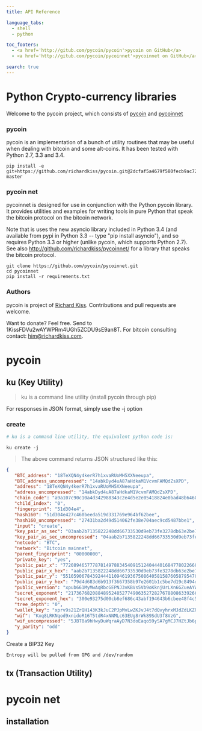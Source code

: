 ```yaml
---
title: API Reference

language_tabs:
  - shell
  - python

toc_footers:
  - <a href='http://gitub.com/pycoin/pycoin'>pycoin on GitHub</a>
  - <a href='http://gitub.com/pycoin/pycoinnet'>pycoinnet on GitHub</a>

search: true
---
```


# Python Crypto-currency libraries

Welcome to the pycoin project, which consists of [pycoin](http://gitub.com/pycoin/pycoin) and [pycoinnet](http://gitub.com/pycoin/pycoinnet)

### pycoin
pycoin is an implementation of a bunch of utility routines that may be useful when dealing with bitcoin and some alt-coins. It has been tested with Python 2.7, 3.3 and 3.4.

```shell
pip install -e git+https://github.com/richardkiss/pycoin.git@2dcfaf5a4679f580fecb9ac72d33f40b4b066549#egg=pycoin-master
```

### pycoin net
pycoinnet is designed for use in conjunction with the Python pycoin library. It provides utilities and examples for writing tools in pure Python that speak the bitcoin protocol on the bitcoin network.

Note that is uses the new asyncio library included in Python 3.4 (and available from pypi in Python 3.3 -- type "pip install asyncio"), and so requires Python 3.3 or higher (unlike pycoin, which supports Python 2.7).
See also http://github.com/richardkiss/pycoinnet/ for a library that speaks the bitcoin protocol.

```shell
git clone https://github.com/pycoin/pycoinnet.git
cd pycoinnet
pip install -r requirements.txt
```

### Authors
pycoin is project of [Richard Kiss](https://github.com/richardkiss). Contributions and pull requests are welcome.

Want to donate? Feel free. Send to 1KissFDVu2wAYWPRm4UGh5ZCDU9sE9an8T. For bitcoin consulting contact: him@richardkiss.com.

# pycoin

## ku (Key Utility)
> ku is a command line utility (install pycoin through pip)

For responses in JSON format, simply use the -j option

### create

```python
# ku is a command line utility, the equivalent python code is:
```

```shell
ku create -j
```
> The above command returns JSON structured like this:

```json
{
   "BTC_address": "18TeXQN4y4kerR7h1xvaRUoMH5XXNeeupa", 
   "BTC_address_uncompressed": "14abkDyd4uA87aHdkaM1VcvmFAMQdZsXPD", 
   "address": "18TeXQN4y4kerR7h1xvaRUoMH5XXNeeupa", 
   "address_uncompressed": "14abkDyd4uA87aHdkaM1VcvmFAMQdZsXPD", 
   "chain_code": "a9a107c90c10a4d342988343c2e4d5e2e05418824e0bad48b64605fe50e0f4f0", 
   "child_index": "0", 
   "fingerprint": "51d304e4", 
   "hash160": "51d304e427c460beeda519d331769e964bf62bee", 
   "hash160_uncompressed": "27431ba2d49d514062fe38e704aec9cd5487bbe1", 
   "input": "create", 
   "key_pair_as_sec": "03aab2b7135822248dd66733530d9eb73fe3278db63e2be794d5aee8cd1af15485", 
   "key_pair_as_sec_uncompressed": "04aab2b7135822248dd66733530d9eb73fe3278db63e2be794d5aee8cd1af1548579d4d683d6b913f3667358b97e2601b1c5be7d19c8494d04241756d3401ea34d", 
   "netcode": "BTC", 
   "network": "Bitcoin mainnet", 
   "parent_fingerprint": "00000000", 
   "private_key": "yes", 
   "public_pair_x": "77208946577787814978834540915124044401684778022668014026381541902701082793093", 
   "public_pair_x_hex": "aab2b7135822248dd66733530d9eb73fe3278db63e2be794d5aee8cd1af15485", 
   "public_pair_y": "55105906784392444110946193675086405815876058795470459131838740250197852332877", 
   "public_pair_y_hex": "79d4d683d6b913f3667358b97e2601b1c5be7d19c8494d04241756d3401ea34d", 
   "public_version": "xpub661MyMwAqRbcGEPNJ3vKBVs5Vb9oKknjUrLXn6GZueAYW8ehxhEwE7fwYXGMUfAQRJCRiGS3iviWVnvBbKnTZCg6fenhoH7yLykgCXBT6YB", 
   "secret_exponent": "21736768208848952485277490635272827678808633926621495752266478612806703697575", 
   "secret_exponent_hex": "300e93275d00cb8ef686c43abf194643b6cbee48f4c5e1004d8e5d80536ecea7", 
   "tree_depth": "0", 
   "wallet_key": "xprv9s21ZrQH143K3kJuC2PJpMvLwZKJvJ4t7dQvyhrxMJdZdLKZR9vggKMThDMq9wrZcjoZctKjM34Ybq4RTb8iRPKeQGpsFWn2FiehnB7TfG6", 
   "wif": "Kxq8LRKNqod9xnidoR16T5tdR4xNNMLc63EUg8rWk89SdU3f8VzG", 
   "wif_uncompressed": "5JBT8a9hHwyDuWqraAyD7N3doEaqo59ySA7gMCJ7HZtJb6p5zwj", 
   "y_parity": "odd"
}
```

Create a BIP32 Key

`Entropy will be pulled from GPG and /dev/random`


## tx (Transaction Utility)

# pycoin net

## installation

